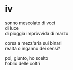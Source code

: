 # iv

sonno mescolato di voci  
di luce  
di pioggia impròvvida di marzo

corsa a mezz'aria sui binari  
realtà o inganno dei sensi?

poi, giunto, ho scelto  
l'oblio delle coltri
